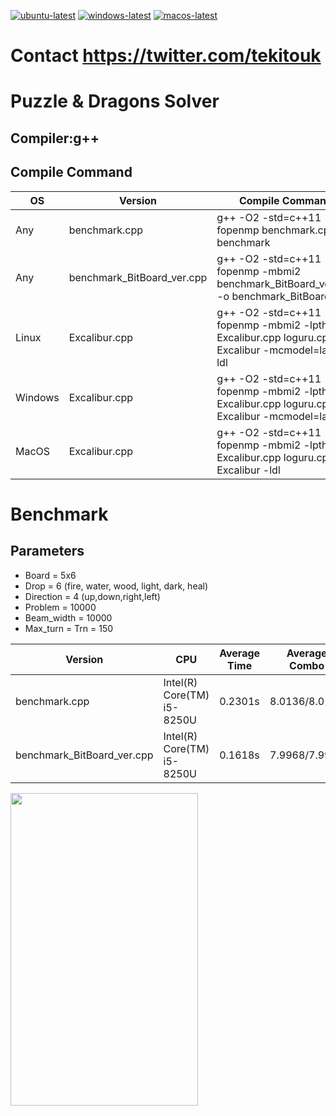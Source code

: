 [![ubuntu-latest](https://github.com/koduma/puzzdra_solver/actions/workflows/ubuntu-latest.yml/badge.svg?branch=master)](https://github.com/koduma/puzzdra_solver/actions/workflows/ubuntu-latest.yml)
[![windows-latest](https://github.com/koduma/puzzdra_solver/actions/workflows/windows-latest.yml/badge.svg?branch=master)](https://github.com/koduma/puzzdra_solver/actions/workflows/windows-latest.yml)
[![macos-latest](https://github.com/koduma/puzzdra_solver/actions/workflows/macos-latest.yml/badge.svg?branch=master)](https://github.com/koduma/puzzdra_solver/actions/workflows/macos-latest.yml)

# Contact https://twitter.com/tekitouk

# Puzzle & Dragons Solver

## Compiler:g++

## Compile Command

| OS | Version | Compile Command |
| --- | --- | --- |
|  Any | benchmark.cpp | g++ -O2 -std=c++11 -fopenmp benchmark.cpp -o benchmark  |
|  Any | benchmark_BitBoard_ver.cpp | g++ -O2 -std=c++11 -fopenmp -mbmi2 benchmark_BitBoard_ver.cpp -o benchmark_BitBoard_ver |
|  Linux | Excalibur.cpp | g++ -O2 -std=c++11 -fopenmp -mbmi2 -lpthread Excalibur.cpp loguru.cpp -o Excalibur -mcmodel=large -ldl  |
|  Windows | Excalibur.cpp | g++ -O2 -std=c++11 -fopenmp -mbmi2 -lpthread Excalibur.cpp loguru.cpp -o Excalibur -mcmodel=large  |
|  MacOS | Excalibur.cpp | g++ -O2 -std=c++11 -fopenmp -mbmi2 -lpthread Excalibur.cpp loguru.cpp -o Excalibur -ldl  |

# Benchmark

## Parameters

- Board = 5x6
- Drop = 6 (fire, water, wood, light, dark, heal)
- Direction = 4 (up,down,right,left)
- Problem = 10000
- Beam_width = 10000
- Max_turn = Trn = 150


| Version | CPU | Average Time | Average Combo |
| --- | --- | --- | --- |
| benchmark.cpp | Intel(R) Core(TM) i5-8250U | 0.2301s | 8.0136/8.0136 |
| benchmark_BitBoard_ver.cpp | Intel(R) Core(TM) i5-8250U| 0.1618s | 7.9968/7.9968 |

<img src="https://user-images.githubusercontent.com/47982907/101321654-0b96e900-38a9-11eb-9c70-a8d9fa3d491d.jpg" width="300px" height="500px">
